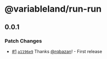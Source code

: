 # @variableland/run-run

## 0.0.1

### Patch Changes

- [#1](https://github.com/variableland/run-run/pull/1) [`a1196e9`](https://github.com/variableland/run-run/commit/a1196e9644c32ddedf6a2e660553726ad13c68c4) Thanks [@rqbazan](https://github.com/rqbazan)! - First release
